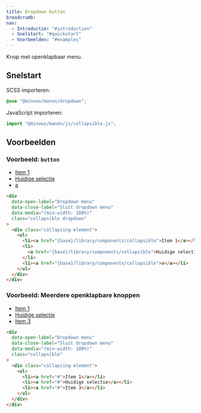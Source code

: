 ```yaml
---
title: Dropdown button
breadcrumb:
nav:
  - Introductie: "#introduction"
  - Snelstart: "#quickstart"
  - Voorbeelden: "#examples"
---
```


<p id="introduction">Knop met openklapbaar menu.</p>

<h2 id="quickstart">Snelstart</h2>

SCSS importeren:

```scss
@use "@minvws/manon/dropdown";
```

JavaScript importeren:

```javascript
import "@minvws/manon/js/collapsible.js";
```

<h2 id="examples">Voorbeelden</h2>

### Voorbeeld: `button`

<div
  data-open-label="Dropdown menu"
  data-close-label="Sluit dropdown menu"
  data-media="(min-width: 100%)"
  class="collapsible dropdown"
>
  <div class="collapsing-element">
    <ul>
      <li><a href="{base}/library/components/collapsible">Item 1</a></li>
      <li><a href="{base}/library/components/collapsible">Huidige selectie</a></li>
      <li><a href="{base}/library/components/collapsible">a</a></li>
    </ul>
  </div>
</div>

```html
<div
  data-open-label="Dropdown menu"
  data-close-label="Sluit dropdown menu"
  data-media="(min-width: 100%)"
  class="collapsible dropdown"
>
  <div class="collapsing-element">
    <ul>
      <li><a href="{base}/library/components/collapsible">Item 1</a></li>
      <li>
        <a href="{base}/library/components/collapsible">Huidige selectie</a>
      </li>
      <li><a href="{base}/library/components/collapsible">a</a></li>
    </ul>
  </div>
</div>
```

### Voorbeeld: Meerdere openklapbare knoppen

<div
  data-open-label="Dropdown menu"
  data-close-label="Sluit dropdown menu"
  data-media="(min-width: 100%)"
  class="collapsible">

  <div class="collapsing-element">
      <ul>
          <li><a href="{base}/library/components/collapsible">Item 1</a></li>
          <li><a href="{base}/library/components/collapsible">Huidige selectie</a></li>
          <li><a href="{base}/library/components/collapsible">Item 3</a></li>
      </ul>
  </div>
</div>

```html
<div
  data-open-label="Dropdown menu"
  data-close-label="Sluit dropdown menu"
  data-media="(min-width: 100%)"
  class="collapsible"
>
  <div class="collapsing-element">
    <ul>
      <li><a href="#">Item 1</a></li>
      <li><a href="#">Huidige selectie</a></li>
      <li><a href="#">Item 3</a></li>
    </ul>
  </div>
</div>
```
